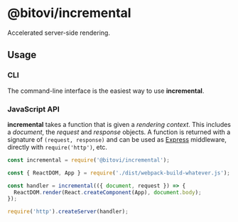 # @bitovi/incremental

Accelerated server-side rendering.

## Usage

### CLI

The command-line interface is the easiest way to use __incremental__.

### JavaScript API

__incremental__ takes a function that is given a *rendering context*. This includes a *document*, the *request* and *response* objects. A function is returned with a signature of `(request, response)` and can be used as [Express](https://expressjs.com/) middleware, directly with `require('http')`, etc.

```js
const incremental = require('@bitovi/incremental');

const { ReactDOM, App } = require('./dist/webpack-build-whatever.js');

const handler = incremental(({ document, request }) => {
  ReactDOM.render(React.createComponent(App), document.body);
});

require('http').createServer(handler);
```
